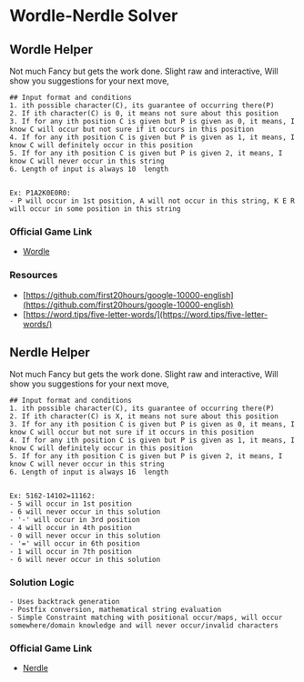 # Wordle-Nerdle Solver

## Wordle Helper
Not much Fancy but gets the work done. Slight raw and interactive, Will show you suggestions for your next move,
```buildoutcfg
## Input format and conditions
1. ith possible character(C), its guarantee of occurring there(P)
2. If ith character(C) is 0, it means not sure about this position
3. If for any ith position C is given but P is given as 0, it means, I know C will occur but not sure if it occurs in this position
4. If for any ith position C is given but P is given as 1, it means, I know C will definitely occur in this position
5. If for any ith position C is given but P is given 2, it means, I know C will never occur in this string
6. Length of input is always 10  length
```

```buildoutcfg

Ex: P1A2K0E0R0:
- P will occur in 1st position, A will not occur in this string, K E R will occur in some position in this string

```

### Official Game Link
- [Wordle](https://www.powerlanguage.co.uk/wordle/)

### Resources
- [https://github.com/first20hours/google-10000-english](https://github.com/first20hours/google-10000-english)
- [https://word.tips/five-letter-words/](https://word.tips/five-letter-words/)

## Nerdle Helper
Not much Fancy but gets the work done. Slight raw and interactive, Will show you suggestions for your next move,
```buildoutcfg
## Input format and conditions
1. ith possible character(C), its guarantee of occurring there(P)
2. If ith character(C) is X, it means not sure about this position
3. If for any ith position C is given but P is given as 0, it means, I know C will occur but not sure if it occurs in this position
4. If for any ith position C is given but P is given as 1, it means, I know C will definitely occur in this position
5. If for any ith position C is given but P is given 2, it means, I know C will never occur in this string
6. Length of input is always 16  length
```

```buildoutcfg

Ex: 5162-14102=11162:
- 5 will occur in 1st position
- 6 will never occur in this solution
- '-' will occur in 3rd position
- 4 will occur in 4th position
- 0 will never occur in this solution
- '=' will occur in 6th position
- 1 will occur in 7th position
- 6 will never occur in this solution
```
### Solution Logic
```buildoutcfg
- Uses backtrack generation
- Postfix conversion, mathematical string evaluation
- Simple Constraint matching with positional occur/maps, will occur somewhere/domain knowledge and will never occur/invalid characters
```

### Official Game Link
- [Nerdle](https://nerdlegame.com/)
